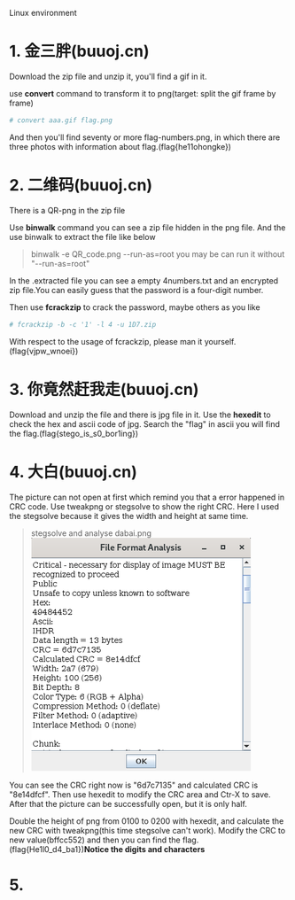 Linux environment
# 1. 金三胖(buuoj.cn)
Download the zip file and unzip it, you'll find a gif in it.

use **convert** command to transform it to png(target: split the gif frame by frame)
```bash
# convert aaa.gif flag.png
```
And then you'll find seventy or more flag-numbers.png, in which there are three photos with information about flag.(flag{he11ohongke})

# 2. 二维码(buuoj.cn)
There is a QR-png in the zip file

Use **binwalk** command you can see a zip file hidden in the png file. And the use binwalk to extract the file like below
> binwalk -e QR_code.png --run-as=root
> you may be can run it without "--run-as=root"

In the .extracted file you can see a empty 4numbers.txt and an encrypted zip file.You can easily guess that the password is a four-digit number.

Then use **fcrackzip** to crack the password, maybe others as you like
```bash
# fcrackzip -b -c '1' -l 4 -u 1D7.zip
```
With respect to the usage of fcrackzip, please man it yourself.(flag{vjpw_wnoei})

# 3. 你竟然赶我走(buuoj.cn)
Download and unzip the file and there is jpg file in it.
Use the **hexedit** to check the hex and ascii code of jpg. Search the "flag" in ascii you will find the flag.(flag{stego_is_s0_bor1ing})

# 4. 大白(buuoj.cn)

The picture can not open at first which remind you that a error happened in CRC code. Use tweakpng or stegsolve to show the right CRC. Here I used the stegsolve because it gives the width and height at same time. 

> stegsolve and analyse dabai.png
![dabai.png](../img/dabai_analyse.png)

You can see the CRC right now is "6d7c7135" and calculated CRC is "8e14dfcf".
Then use hexedit to modify the CRC area and Ctr-X to save. After that the picture can be successfully open, but it is only half.

Double the height of png from 0100 to 0200 with hexedit, and calculate the new CRC with tweakpng(this time stegsolve can't work). Modify the CRC to new value(bffcc552) and then you can find the flag.(flag{He1l0_d4_ba1})**Notice the digits and characters**


# 5. 
